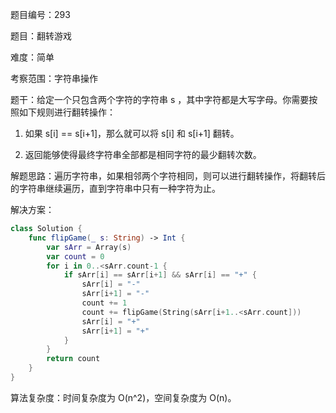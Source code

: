 题目编号：293

题目：翻转游戏

难度：简单

考察范围：字符串操作

题干：给定一个只包含两个字符的字符串 s ，其中字符都是大写字母。你需要按照如下规则进行翻转操作：

1. 如果 s[i] == s[i+1]，那么就可以将 s[i] 和 s[i+1] 翻转。

2. 返回能够使得最终字符串全部都是相同字符的最少翻转次数。

解题思路：遍历字符串，如果相邻两个字符相同，则可以进行翻转操作，将翻转后的字符串继续遍历，直到字符串中只有一种字符为止。

解决方案：

```swift
class Solution {
    func flipGame(_ s: String) -> Int {
        var sArr = Array(s)
        var count = 0
        for i in 0..<sArr.count-1 {
            if sArr[i] == sArr[i+1] && sArr[i] == "+" {
                sArr[i] = "-"
                sArr[i+1] = "-"
                count += 1
                count += flipGame(String(sArr[i+1..<sArr.count]))
                sArr[i] = "+"
                sArr[i+1] = "+"
            }
        }
        return count
    }
}
```

算法复杂度：时间复杂度为 O(n^2)，空间复杂度为 O(n)。